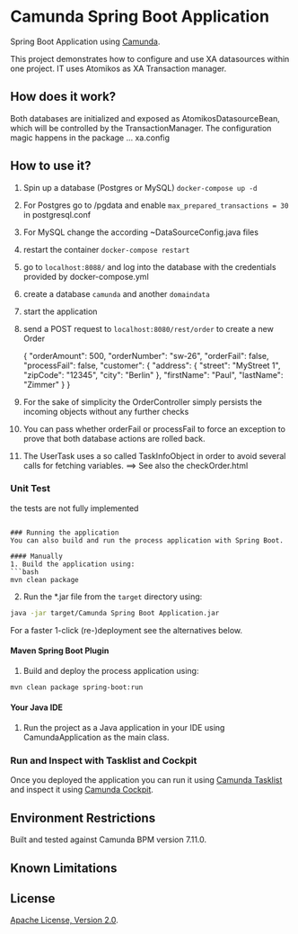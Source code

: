 # Camunda Spring Boot Application
Spring Boot Application using [Camunda](http://docs.camunda.org).

This project demonstrates how to configure and use XA datasources within one project.
IT uses Atomikos as XA Transaction manager.

## How does it work?
Both databases are initialized and exposed as AtomikosDatasourceBean, which will be controlled by the TransactionManager.
The configuration magic happens in the package ... xa.config

## How to use it?

1. Spin up a database (Postgres or MySQL)
	``docker-compose up -d``
2. For Postgres go to /pgdata and enable ``max_prepared_transactions = 30`` in postgresql.conf
3. For MySQL change the according ~DataSourceConfig.java files
4. restart the container ``docker-compose restart``
5. go to ``localhost:8088/`` and log into the database with the credentials provided by docker-compose.yml
6. create a database ``camunda`` and another ``domaindata``
7. start the application
8. send a POST request to ``localhost:8080/rest/order`` to create a new Order


    {
      "orderAmount": 500,
      "orderNumber": "sw-26",
      "orderFail": false,
      "processFail": false,
      "customer": {
          "address": {
              "street": "MyStreet 1",
              "zipCode": "12345",
              "city": "Berlin"
          },
          "firstName": "Paul",
          "lastName": "Zimmer"
      }
    }
9. For the sake of simplicity the OrderController simply persists the incoming objects without any further checks
10. You can pass whether orderFail or processFail to force an exception to prove that both database actions are rolled back.
11. The UserTask uses a so called TaskInfoObject in order to avoid several calls for fetching variables.
==> See also the checkOrder.html

### Unit Test
the tests are not fully implemented
```

### Running the application
You can also build and run the process application with Spring Boot.

#### Manually
1. Build the application using:
```bash
mvn clean package
```
2. Run the *.jar file from the `target` directory using:
```bash
java -jar target/Camunda Spring Boot Application.jar
```

For a faster 1-click (re-)deployment see the alternatives below.

#### Maven Spring Boot Plugin
1. Build and deploy the process application using:
```bash
mvn clean package spring-boot:run
```

#### Your Java IDE
1. Run the project as a Java application in your IDE using CamundaApplication as the main class.

### Run and Inspect with Tasklist and Cockpit
Once you deployed the application you can run it using
[Camunda Tasklist](http://docs.camunda.org/latest/guides/user-guide/#tasklist)
and inspect it using
[Camunda Cockpit](http://docs.camunda.org/latest/guides/user-guide/#cockpit).

## Environment Restrictions
Built and tested against Camunda BPM version 7.11.0.

## Known Limitations

## License
[Apache License, Version 2.0](http://www.apache.org/licenses/LICENSE-2.0).

<!-- HTML snippet for index page
  <tr>
    <td><img src="snippets/domainData/src/main/resources/process.png" width="100"></td>
    <td><a href="snippets/domainData">Camunda Spring Boot Application</a></td>
    <td>Spring Boot Application using [Camunda](http://docs.camunda.org).</td>
  </tr>
-->
<!-- Tweet
New @Camunda example: Camunda Spring Boot Application - Spring Boot Application using [Camunda](http://docs.camunda.org). https://github.com/camunda-consulting/code/tree/master/snippets/domainData
-->